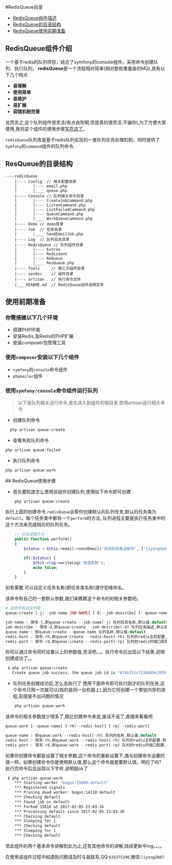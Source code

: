 #RedisQueue目录
   + [RedisQueue组件描述](#redisQueue1)
   + [RedisQueue的目录结构](#resQueue2)
   + [RedisQueue使用前期准备](#resQueue3)



## <span id="redisQueue1"> RedisQueue组件介绍 </span>
一个基于redis的队列项目，结合了symfony的console组件，采用命令创建队列、执行队列。
**redisQueue**是一个流程相对简单(相对那些重量级的MQ),具有以下几个特点

+ **易理解**
+ **使用简单**
+ **易维护**
+ **易扩展**
+ **容错机制完善**

总而言之,这个队列组件很灵活(有点自吹啊,但是真的很灵活,不骗你),为了方便大家使用,我将这个组件的使用步骤[写在这了](#)。

`redisQueue`队列库是基于redis队列实现的一套队列任务处理机制，同时提供了`Symfony`的`command`组件的队列命令.

## <span id="resQueue2"> ResQueue的目录结构 </span>

```
----redisQueue
    |---- Config  // 相关配置目录
    |       |---- email.php
    |       |____ queue.php
    |---- Console // 队列相关命令目录
    |       |---- CreateJobCommand.php
    |       |---- ListenCammand.php
    |       |---- ListFailedCammand.php
    |       |---- QueueCammand.php
    |       |____ WorkQueueCammand.php
    |---- Demo // demo目录
    |---- Job  // 任务目录
    |       |____ SendEmailJob.php
    |---- Log  // 队列日志目录
    |---- RedisQueue // 队列组件目录
    |       |---- Extras
    |       |---- RedisSent
    |       |---- ReQueue
    |       |____ ResQueue.php
    |---- Tools     // 第三方组件目录
    |---- vendor    // 组件目录
    |---- artisan   // 执行命令文件
    |____README.md  // RedisQueue组件说明文件

```
## <span id="resQueue3"> 使用前期准备 </span>

### 你需搭建以下几个环境
  + 搭建PHP环境
  + 安装Redis,及Redis的PHP扩展
  + 安装composer包管理工具

### 使用`composer`安装以下几个组件
  + `symfony`的`console`命令组件
  + `phpmailer`组件

### 使用`symfony/console`命令组件运行队列
>以下是队列相关运行命令,首先进入到组件的根目录,使用artisan运行相关命令

+ 创建队列命令

```php
  php artisan queue:create

```
+ 查看失败队列命令

```php
php artisan queue:failed
```

+ 执行队列命令

```php
php artisan queue:work
```

##<span id="resQueue3"> RedisQueue使用步骤 </span>

+ 首先要知道怎么使用该组件创建队列,使用如下命令即可创建
```php
    php artisan queue:create
```
执行上面的创建命令,`redisQueue`会帮你创建默认的队列任务,默认的任务类为`default`。每个任务类中都有一个`perform`的方法,
队列进程主要是执行任务类中的这个方法来完成相应的队列任务。

```php
    // 任务逻辑方法
    public function perform()
    {
        $status = $this->email->sendEmail('测试队列发送邮件', ['liyong@addnewer.com'], 'RedisQueue');

        if(!$status) {
            $this->log->writeLog('发送失败');
            echo false;
        }
    }
```
如有需要,可以自定义任务名称(即任务类名称)遵守驼峰命名。

该命令有自己的一套默认参数,我们来瞧瞧这个命令的的相关参数吧。
```php
# 这命令有这些参数
queue:create [-j|--job-name JOB-NAME] [-d|--job-describe] [--queue-name] [-rh|--redis-host] [-rp|--redis-port]

job-name : 简写-j,即queue:create --job-name(-j) 队列任务名称,默认值:default
job-describe : 简写-d,即queue:create --job-describe(-d) 队列任务描述,默认值:Describe the function of the queue
queue-name : 即queue:create --queue-name 队列名称,默认值:default
redis-host : 简写-rh,即queue:create --redis-host(-rh) 队列的redis主机配置,默认值:127.0.0.1
redis-port : 简写-rd,即queue:create --redis-port(-rp) 队列的redis的端口配置,默认值:3306

```
你可以通过命令同时设置以上的参数值,灵活吧。。。执行命令后出现以下结果,说明创建成功了。。

```sh
 $ php artisan queue:create
   Create queue job success, the queue job id is "874b751cf13bb89e2959fb7d4935d313"
```
+ 队列任务创建成功后,怎么去执行了
使用下面命令即可执行刚才的队列任务,这个命令只用一次就可以(指的是同一台机器上),因为它将创建一个常驻内存的进程,前提是不出问题的情况
```php
    php artisan queue:work
```
该命令的相关参数就少很多了,相比创建命令来说,废话不说了,直接来看看吧

```php
queue:work [--queue-name] [-rh|--redis-host] [-rp|--redis-port]

queue-name : 即queue:work --redis-host(-rh) 队列的名称,默认值:default
redis-host : 简写-rh,即queue:work --redis-host(-rh) 队列的redis主机配置,默认值:127.0.0.1
redis-port : 简写-rd,即queue:work --redis-port(-rp) 队列的redis的端口配置,默认值:3306
```
如果你创建命令都是设置了相关参数,这个命令的重新设置下,值与创建命令设置的值一样。如果创建命令你是使用默认值,那么这个命令就是要默认值。明白了吗?
执行完命令后会出现以下字样,说明就ok了
```sh
 $ php artisan queue:work
    *** Starting worker "bogon:15609:default"
    *** Registered signals
    *** Pruning dead worker: bogon:14118:default
    *** Checking default
    *** Found job on default
    *** Forked 15616 at 2017-02-05 23:03:26
    *** Processing default since 2017-02-05 23:03:26
    *** Checking default
    *** Sleeping for 1
    *** Checking default
    *** Sleeping for 1
    *** Checking default

```
至此组件的两个基本命令讲解到此为止,还有其他命令的讲解,陆续更新中ing。。。。

在使用该组件过程中如遇到问题请及时与我联系,QQ:`626375290`,微信:`liyong2007`.

 
